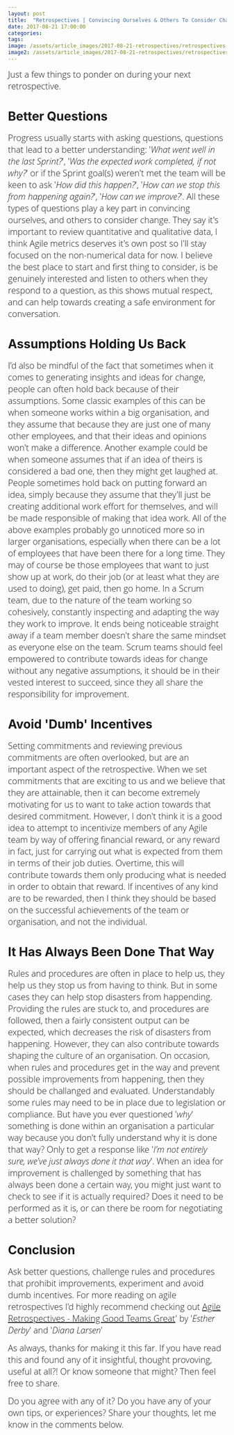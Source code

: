 ```yaml
---
layout: post
title:  "Retrospectives | Convincing Ourselves & Others To Consider Change"
date: 2017-08-21 17:00:00
categories:
tags:
image: /assets/article_images/2017-08-21-retrospectives/retrospectives.JPG
image2: /assets/article_images/2017-08-21-retrospectives/retrospectives-mobile.JPG
---
```


<span style="color:#00000; font-family: 'open sans'; font-size: 1em; font-size: 20px; font-weight: 200; hyphens: none;">Just a few things to ponder on during your next retrospective.

# Better Questions
<span style="color:#00000; font-family: 'open sans'; font-size: 1em; font-size: 20px; font-weight: 200; hyphens: none;">Progress usually starts with asking questions, questions that lead to a better understanding: '_What went well in the last Sprint?_', '_Was the expected work completed, if not why?_' or if the Sprint goal(s) weren't met the team will be keen to ask '_How did this happen?_', '_How can we stop this from happening again?_', '_How can we improve?_'. All these types of questions play a key part in convincing ourselves, and others to consider change. They say it's important to review quantitative and qualitative data, I think Agile metrics deserves it's own post so I'll stay focused on the non-numerical data for now. I believe the best place to start and first thing to consider, is be genuinely interested and listen to others when they respond to a question, as this shows mutual respect, and can help towards creating a safe environment for conversation.

# Assumptions Holding Us Back
<span style="color:#00000; font-family: 'open sans'; font-size: 1em; font-size: 20px; font-weight: 200; hyphens: none;">I'd also be mindful of the fact that sometimes when it comes to generating insights and ideas for change, people can often hold back because of their assumptions. Some classic examples of this can be when someone works within a big organisation, and they assume that because they are just one of many other employees, and that their ideas and opinions won't make a difference. Another example could be when someone assumes that if an idea of theirs is considered a bad one, then they might get laughed at. People sometimes hold back on putting forward an idea, simply because they assume that they'll just be creating additional work effort for themselves, and will be made responsible of making that idea work. All of the above examples probably go unnoticed more so in larger organisations, especially when there can be a lot of employees that have been there for a long time. They may of course be those employees that want to just show up at work, do their job (or at least what they are used to doing), get paid, then go home. In a Scrum team, due to the nature of the team working so cohesively, constantly inspecting and adapting the way they work to improve. It ends being noticeable straight away if a team member doesn't share the same mindset as everyone else on the team. Scrum teams should feel empowered to contribute towards ideas for change without any negative assumptions, it should be in their vested interest to succeed, since they all share the responsibility for improvement.

# Avoid 'Dumb' Incentives
<span style="color:#00000; font-family: 'open sans'; font-size: 1em; font-size: 20px; font-weight: 200; hyphens: none;">Setting commitments and reviewing previous commitments are often overlooked, but are an important aspect of the retrospective. When we set commitments that are exciting to us and we believe that they are attainable, then it can become extremely motivating for us to want to take action towards that desired commitment. However, I don't think it is a good idea to attempt to incentivize members of any Agile team by way of offering financial reward, or any reward in fact, just for carrying out what is expected from them in terms of their job duties. Overtime, this will contribute towards them only producing what is needed in order to obtain that reward. If incentives of any kind are to be rewarded, then I think they should be based on the successful achievements of the team or organisation, and not the individual.

# It Has Always Been Done That Way
<span style="color:#00000; font-family: 'open sans'; font-size: 1em; font-size: 20px; font-weight: 200; hyphens: none;">Rules and procedures are often in place to help us, they help us they stop us from having to think. But in some cases they can help stop disasters from happending. Providing the rules are stuck to, and procedures are followed, then a fairly consistent output can be expected, which decreases the risk of disasters from happening. However, they can also contribute towards shaping the culture of an organisation. On occasion, when rules and procedures get in the way and prevent possible improvements from happening, then they should be challanged and evaluated. Understandably some rules may need to be in place due to legislation or compliance. But have you ever questioned '_why_' something is done within an organisation a particular way because you don't fully understand why it is done that way? Only to get a response like '_I'm not entirely sure, we've just always done it that way_'. When an idea for improvement is challenged by something that has always been done a certain way, you might just want to check to see if it is actually required? Does it need to be performed as it is, or can there be room for negotiating a better solution?

# Conclusion
<span style="color:#00000; font-family: 'open sans'; font-size: 1em; font-size: 20px; font-weight: 200; hyphens: none;">Ask better questions, challenge rules and procedures that prohibit improvements, experiment and avoid dumb incentives. For more reading on agile retrospectives I'd highly recommend checking out [Agile Retrospectives - Making Good Teams Great](https://www.amazon.co.uk/d/Books/Agile-Retrospectives-Making-Teams-Great-Pragmatic-Programmers/0977616649)' by '_Esther Derby_' and '_Diana Larsen_'

<span style="color:#00000; font-family: 'open sans'; font-size: 1em; font-size: 20px; font-weight: 200; hyphens: none;">As always, thanks for making it this far. If you have read this and found any of it insightful, thought provoving, useful at all?! Or know someone that might? Then feel free to share.

<span style="color:#00000; font-family: 'open sans'; font-size: 1em; font-size: 20px; font-weight: 200; hyphens: none;">Do you agree with any of it? Do you have any of your own tips, or experiences? Share your thoughts, let me know in the comments below. 
